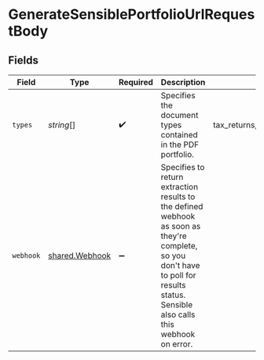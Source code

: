 # GenerateSensiblePortfolioUrlRequestBody


## Fields

| Field                                                                                                                                                                               | Type                                                                                                                                                                                | Required                                                                                                                                                                            | Description                                                                                                                                                                         | Example                                                                                                                                                                             |
| ----------------------------------------------------------------------------------------------------------------------------------------------------------------------------------- | ----------------------------------------------------------------------------------------------------------------------------------------------------------------------------------- | ----------------------------------------------------------------------------------------------------------------------------------------------------------------------------------- | ----------------------------------------------------------------------------------------------------------------------------------------------------------------------------------- | ----------------------------------------------------------------------------------------------------------------------------------------------------------------------------------- |
| `types`                                                                                                                                                                             | *string*[]                                                                                                                                                                          | :heavy_check_mark:                                                                                                                                                                  | Specifies the document types contained in the PDF portfolio.                                                                                                                        | tax_returns,bank_statements,credit_reports                                                                                                                                          |
| `webhook`                                                                                                                                                                           | [shared.Webhook](../../../sdk/models/shared/webhook.md)                                                                                                                             | :heavy_minus_sign:                                                                                                                                                                  | Specifies to return extraction results to the defined webhook as soon as they're complete, so you don't have to poll for results status. Sensible also calls this webhook on error. |                                                                                                                                                                                     |
